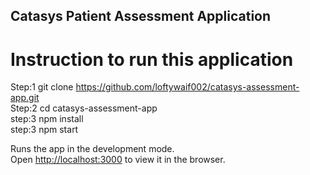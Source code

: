 ## Catasys Patient Assessment Application

# Instruction to run this application

Step:1 git clone https://github.com/loftywaif002/catasys-assessment-app.git<br />
Step:2 cd catasys-assessment-app<br />
step:3 npm install<br />
step:3 npm start<br />

Runs the app in the development mode.<br />
Open [http://localhost:3000](http://localhost:3000) to view it in the browser.
